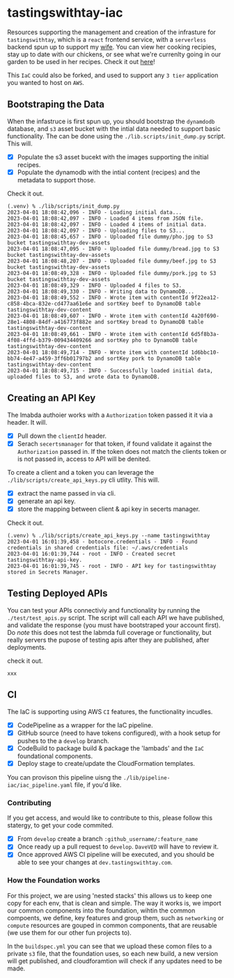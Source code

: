 # tastingswithtay-iac
Resources supporting the management and creation of the infrasture for `tastingswithtay`, which is a `react` frontend service, with a `serverless` backend spun up to support my [wife](https://www.linkedin.com/search/results/all/?fetchDeterministicClustersOnly=true&heroEntityKey=urn%3Ali%3Afsd_profile%3AACoAAA2cmMIBoJJcTrc_KMA9KfnvpC_o09K2LhI&keywords=taylor%20dennis%20cfp%C2%AE&origin=RICH_QUERY_SUGGESTION&position=0&searchId=7814197b-183e-411a-8544-ddf606477752&sid=T%3Bg). You can view her cooking recipies, stay up to date with our chickens, or see what we're currenlty going in our garden to be used in her recipes. Check it out [here](http://tastingswithtay.com/)!


This `IaC` could also be forked, and used to support any `3 tier` application you wanted to host on `AWS`.

## Bootstraping the Data
When the infastruce is first spun up, you should bootstrap the `dynamdodb` database, and `s3` asset bucket with the intial data needed to support basic functionality. The can be done using the `./lib.scripts/init_dump.py` script. This will.

- [x] Populate the s3 asset bucekt with the images supporting the initial recipes.
- [x] Populate the dynamodb with the intial content (recipes) and the metadata to support those.

Check it out.
```
(.venv) % ./lib/scripts/init_dump.py
2023-04-01 18:08:42,096 - INFO - Loading initial data...
2023-04-01 18:08:42,097 - INFO - Loaded 4 items from JSON file.
2023-04-01 18:08:42,097 - INFO - Loaded 4 items of initial data.
2023-04-01 18:08:42,097 - INFO - Uploading files to S3...
2023-04-01 18:08:45,657 - INFO - Uploaded file dummy/pho.jpg to S3 bucket tastingswithtay-dev-assets
2023-04-01 18:08:47,095 - INFO - Uploaded file dummy/bread.jpg to S3 bucket tastingswithtay-dev-assets
2023-04-01 18:08:48,207 - INFO - Uploaded file dummy/beef.jpg to S3 bucket tastingswithtay-dev-assets
2023-04-01 18:08:49,328 - INFO - Uploaded file dummy/pork.jpg to S3 bucket tastingswithtay-dev-assets
2023-04-01 18:08:49,329 - INFO - Uploaded 4 files to S3.
2023-04-01 18:08:49,330 - INFO - Writing data to DynamoDB...
2023-04-01 18:08:49,552 - INFO - Wrote item with contentId 9f22ea12-c858-4bca-832e-cd477aa61e6e and sortKey beef to DynamoDB table tastingswithtay-dev-content
2023-04-01 18:08:49,607 - INFO - Wrote item with contentId 4a20f690-28e1-4808-84df-a416773f882e and sortKey bread to DynamoDB table tastingswithtay-dev-content
2023-04-01 18:08:49,661 - INFO - Wrote item with contentId 6d5f8b3a-4f08-4ffd-b379-009434409266 and sortKey pho to DynamoDB table tastingswithtay-dev-content
2023-04-01 18:08:49,714 - INFO - Wrote item with contentId 1d6bbc10-bb74-4e47-a459-3ff6b01797b2 and sortKey pork to DynamoDB table tastingswithtay-dev-content
2023-04-01 18:08:49,715 - INFO - Successfully loaded initial data, uploaded files to S3, and wrote data to DynamoDB.
```

## Creating an API Key
The lmabda authoier works with a `Authorization` token passed it it via a header. It will.

- [x] Pull down the `clientId` header.
- [x] Serach `secertsmanager` for that token, if found validate it against the `Authorization` passed in. If the token does not match the clients token or is not passed in, access to API will be denited.

To create a client and a token you can leverage the `./lib/scripts/create_api_keys.py` cli utlity. This will.

- [x] extract the name passed in via cli.
- [x] generate an api key.
- [x] store the mapping between client & api key in secerts manager.

Check it out.
```
(.venv) % ./lib/scripts/create_api_keys.py --name tastingswithtay
2023-04-01 16:01:39,458 - botocore.credentials - INFO - Found credentials in shared credentials file: ~/.aws/credentials
2023-04-01 16:01:39,744 - root - INFO - Created secret tastingswithtay-api-key.
2023-04-01 16:01:39,745 - root - INFO - API key for tastingswithtay stored in Secrets Manager.
```

## Testing Deployed APIs
You can test your APIs connectiviy and functionality by running the `./test/test_apis.py` script. The script will call each API we have published, and validate the response (you must have bootstraped your account first). Do *note* this does not test the labmda full coverage or functionality, but really servers the pupose of testing apis after they are published, after deployments.

check it out.
```
xxx
```

## CI
The IaC is supporting using AWS `CI` features, the functionality incudles.

- [x] CodePipeline as a wrapper for the IaC pipeline.
- [x] GitHub source (need to have tokens configured), with a hook setup for pushes to the a `develop` branch.
- [x] CodeBuild to package build & package the 'lambads' and the `IaC` foundational components.
- [x] Deploy stage to create/update the CloudFormation templates.

You can provison this pipeline uisng the `./lib/pipeline-iac/iac_pipeline.yaml` file, if you'd like.

### Contributing
If you get access, and would like to contribute to this, please follow this statergy, to get your code commited.

- [x] From `develop` create a branch `:github_username/:feature_name`
- [x] Once ready up a pull request to `develop`. `DaveVED` will have to review it.
- [x] Once approved AWS CI pipeline will be executed, and you should be able to see your changes at `dev.tastingswithtay.com`.

### How the Foundation works
For this project, we are using 'nested stacks' this allows us to keep one copy for each env, that is clean and simple. The way it works is, we import our common components into the foundation, wihtin the common compoents, we define, key features and group them, such as `networking` or `compute` resources are gouped in common components, that are reusable (we use them for our other fun projects to).

In the `buildspec.yml` you can see that we upload these comon files to a private `s3` file, that the foundation uses, so each new build, a new version will get published, and cloudforamtion will check if any updates need to be made. 
